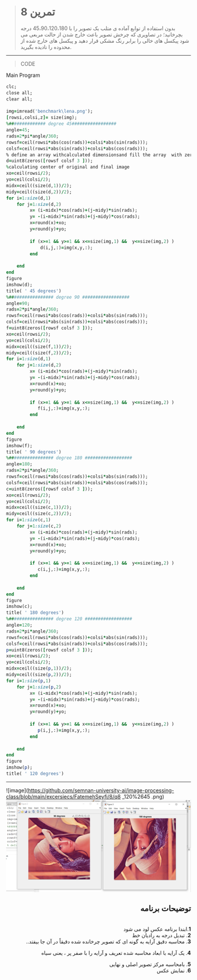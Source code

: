 
> # تمرین 8
>بدون استفاده از توابع آماده ی متلب یک تصویر را با 45،90،120،180 درجه بچرخانید؛ در تصاویری که چرخش تصویر باعث خارج شدن از حالت مربعی می شود پیکسل های خالی را برابر رنگ مشکی قرار دهید و پیکسل های خارج شده از محدوده را نادیده بگیرید. 
***
>CODE

Main Program
```ruby
clc;
close all;
clear all;

img=imread('benchmark\lena.png'); 
[rowsi,colsi,z]= size(img);
%############## degree 45#################
angle=45;
rads=2*pi*angle/360;  
rowsf=ceil(rowsi*abs(cos(rads))+colsi*abs(sin(rads)));                      
colsf=ceil(rowsi*abs(sin(rads))+colsi*abs(cos(rads)));  
% define an array withcalculated dimensionsand fill the array  with zeros ie.,black
d=uint8(zeros([rowsf colsf 3 ]));
%calculating center of original and final image
xo=ceil(rowsi/2);                                                            
yo=ceil(colsi/2);
midx=ceil((size(d,1))/2);
midy=ceil((size(d,2))/2);
for i=1:size(d,1)
    for j=1:size(d,2)                                                       
         x= (i-midx)*cos(rads)+(j-midy)*sin(rads);                                       
         y= -(i-midx)*sin(rads)+(j-midy)*cos(rads);                             
         x=round(x)+xo;
         y=round(y)+yo;

         if (x>=1 && y>=1 && x<=size(img,1) &&  y<=size(img,2) ) 
             d(i,j,:)=img(x,y,:);  
         end

    end
end
figure
imshow(d);
title( ' 45 degrees')
%################# degree 90 ##################
angle=90;
rads=2*pi*angle/360;  
rowsf=ceil(rowsi*abs(cos(rads))+colsi*abs(sin(rads)));                      
colsf=ceil(rowsi*abs(sin(rads))+colsi*abs(cos(rads)));  
f=uint8(zeros([rowsf colsf 3 ]));
xo=ceil(rowsi/2);                                                            
yo=ceil(colsi/2);
midx=ceil((size(f,1))/2);
midy=ceil((size(f,2))/2);
for i=1:size(d,1)
    for j=1:size(d,2)                                                       
         x= (i-midx)*cos(rads)+(j-midy)*sin(rads);                                       
         y= -(i-midx)*sin(rads)+(j-midy)*cos(rads);                             
         x=round(x)+xo;
         y=round(y)+yo;

         if (x>=1 && y>=1 && x<=size(img,1) &&  y<=size(img,2) ) 
            f(i,j,:)=img(x,y,:);  
         end

    end
end
figure
imshow(f);
title( ' 90 degrees')
%################# degree 180 ##################
angle=180;
rads=2*pi*angle/360;  
rowsf=ceil(rowsi*abs(cos(rads))+colsi*abs(sin(rads)));                      
colsf=ceil(rowsi*abs(sin(rads))+colsi*abs(cos(rads)));  
c=uint8(zeros([rowsf colsf 3 ]));
xo=ceil(rowsi/2);                                                            
yo=ceil(colsi/2);
midx=ceil((size(c,1))/2);
midy=ceil((size(c,2))/2);
for i=1:size(c,1)
    for j=1:size(c,2)                                                       
         x= (i-midx)*cos(rads)+(j-midy)*sin(rads);                                       
         y= -(i-midx)*sin(rads)+(j-midy)*cos(rads);                             
         x=round(x)+xo;
         y=round(y)+yo;

         if (x>=1 && y>=1 && x<=size(img,1) &&  y<=size(img,2) ) 
            c(i,j,:)=img(x,y,:);  
         end

    end
end
figure
imshow(c);
title( ' 180 degrees')
%################# degree 120 ##################
angle=120;
rads=2*pi*angle/360;  
rowsf=ceil(rowsi*abs(cos(rads))+colsi*abs(sin(rads)));                      
colsf=ceil(rowsi*abs(sin(rads))+colsi*abs(cos(rads)));  
p=uint8(zeros([rowsf colsf 3 ]));
xo=ceil(rowsi/2);                                                            
yo=ceil(colsi/2);
midx=ceil((size(p,1))/2);
midy=ceil((size(p,2))/2);
for i=1:size(p,1)
    for j=1:size(p,2)                                                       
         x= (i-midx)*cos(rads)+(j-midy)*sin(rads);                                       
         y= -(i-midx)*sin(rads)+(j-midy)*cos(rads);                             
         x=round(x)+xo;
         y=round(y)+yo;

         if (x>=1 && y>=1 && x<=size(img,1) &&  y<=size(img,2) ) 
            p(i,j,:)=img(x,y,:);  
         end

    end
end
figure
imshow(p);
title( ' 120 degrees')

```
****
![image](https://github.com/semnan-university-ai/image-processing-class/blob/main/excersiecs/FatemehSeyfi/8/q8 _120%2645 .png)
![image](https://github.com/semnan-university-ai/image-processing-class/blob/main/excersiecs/FatemehSeyfi/8/q8_180%2690.png)




<div dir="rtl">
<h2>توضیحات برنامه</h2> <br />
 <b>1</b>.ابندا برنامه عکس لود می شود<br />
<b>2</b>. تبدیل درجه به رادیان خط  <br />
<b>3</b>. محاسبه دقیق آرایه به گونه ای که تصویر چرخانده شده دقیقاً در آن جا بیفتد..<br />

<b>4</b>. یک آرایه با ابعاد محاسبه شده تعریف و آرایه را با صفر پر ، یعنی سیاه  <br />

<b>5</b>. بامحاسبه مرکز تصویر اصلی و نهایی <br />
<b>6</b>. نمابش عکس<br />
    
</div>
